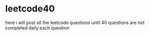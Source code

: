 # leetcode40
here i will post all the leetcode questions until 40 questions are not completed daily each question
